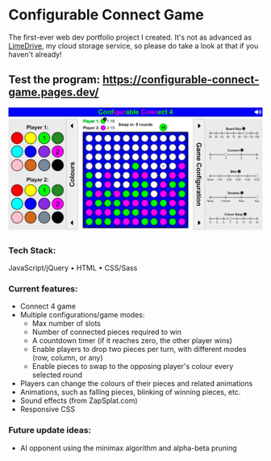 # Configurable Connect Game
The first-ever web dev portfolio project I created. It's not as advanced as [LimeDrive](https://github.com/Mohammad-SU/LimeDrive-Cloud-Service), my cloud storage service, so please do take a look at that if you haven't already!
## Test the program: https://configurable-connect-game.pages.dev/

![Configurable Connect 4 Game - Screenshot](Connect4-screenshot.png?)

### Tech Stack:
JavaScript/jQuery  •  HTML  •  CSS/Sass

### Current features:
- Connect 4 game
- Multiple configurations/game modes: 
  - Max number of slots
  - Number of connected pieces required to win
  - A countdown timer (if it reaches zero, the other player wins)
  - Enable players to drop two pieces per turn, with different modes (row, column, or any)
  - Enable pieces to swap to the opposing player's colour every selected round
- Players can change the colours of their pieces and related animations
- Animations, such as falling pieces, blinking of winning pieces, etc.
- Sound effects (from ZapSplat.com)
- Responsive CSS

### Future update ideas:
- AI opponent using the minimax algorithm and alpha-beta pruning
